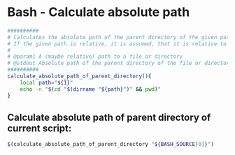 # Bash - Calculate absolute path
```bash
##########
# Calculates the absolute path of the parent directory of the given path.
# If the given path is relative, it is assumed, that it is relative to the current working directory
#
# @param1 A (maybe relative) path to a file or directory
# @stdout Absolute path of the parent directory of the file or directory
##########
calculate_absolute_path_of_parent_directory(){
    local path="${1}"
    echo -n "$(cd "$(dirname "${path}")" && pwd)"
}
```

## Calculate absolute path of parent directory of current script:
```bash
$(calculate_absolute_path_of_parent_directory "${BASH_SOURCE[0]}")
```
